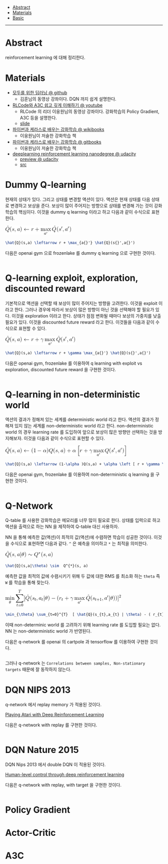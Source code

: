 - [Abstract](#abstract)
- [Materials](#materials)
- [Basic](#basic)
 
----

# Abstract

reinforcement learning 에 대해 정리한다.

# Materials

* [모두를 위한 딥러닝 @ github](https://hunkim.github.io/ml/)
  * 김훈님의 동영상 강좌이다. DQN 까지 쉽게 설명한다.
* [RLCode와 A3C 쉽고 깊게 이해하기 @ youtube](https://www.youtube.com/watch?v=gINks-YCTBs)
  * RLCode 의 리더 이웅원님의 동영상 강좌이다. 강화학습의 Policy Gradient, A3C 등을 설명한다.
  * [slide](https://www.slideshare.net/WoongwonLee/rlcode-a3c)
* [파이썬과 케라스로 배우는 강화학습 @ wikibooks](http://wikibook.co.kr/reinforcement-learning/)
  * 이웅원님이 저술한 강화학습 책
* [파이썬과 케라스로 배우는 강화학습 @ gitbooks](https://dnddnjs.gitbooks.io/rl/)
  * 이웅원님이 저술한 강화학습 책
* [deeplearning reinforcement learning nanodegree @ udacity](https://www.udacity.com/course/deep-reinforcement-learning-nanodegree--nd893) 
  * [preview @ udacity](https://www.udacity.com/course/ud893-preview) 
  * [src](https://github.com/udacity/deep-reinforcement-learning)

# Dummy Q-learning

현재의 상태가 있다. 그리고 상태를 변경할 액션이 있다. 액션은 현재 상태를 다음 상태로 변경하고 보상을 준다. 보상이 많이 주어지는 방향으로 상태를 변경해 가는 것이 강화 학습의 핵심이다. 이것을 dummy q learning 이라고 하고 다음과 같이 수식으로 표현한다.

![](img/dummy_q_learning_eq.png)

```latex
\hat{Q}(s,a) \leftarrow r + \max_{a{}'} \hat{Q}(s{}',a{}') 
```

다음은 openai gym 으로 frozenlake 를 dummy q learning 으로 구현한 것이다.

```python

```

# Q-learning exploit, exploration, discounted reward

기본적으로 액션을 선택할 때 보상이 많이 주어지는 방향을 고려한다. 이것을 exploit 이라고 한다. 그러나 경우에 따라서 보상이 많은 방향이 아닌 것을 선택해야 할 필요가 있다. 이것을 exploration 이라고 한다. 상태가 점점 변화될 때마다 보상의 가중치를 낮출 필요가 있다. 이것을 discounted future reward 라고 한다. 이것들을 다음과 같이 수식으로 표현할 수 있다.

![](img/adv_q_learning_eq.png)

```latex
\hat{Q}(s,a) \leftarrow r + \gamma \max_{a{}'} \hat{Q}(s{}',a{}') 
```

다음은 openai gym, frozenlake 를 이용하여 q learning with exploit vs exploration, discounted future reward 을 구현한 것이다.

```python
```

# Q-learning in non-deterministic world

액션의 결과가 정해져 있는 세계를 deterministic world 라고 한다. 액션의 결과가 정해져 있지 않는 세계를 non-deterministic world 라고 한다. non-deterministic world 의 경우 learning rate 를 도입하여 앞으로 보상이 많은 방향만 선택하는 것을 방지해보자. 이것을 다음과 같이 수식으로 표현할 수 있다.

![](img/nondeterministic_q_learning_eq.png)

```latex
\hat{Q}(s,a) \leftarrow (1-\alpha )Q(s,a) + \alpha \left [ r + \gamma \max_{a{}'} Q(s{}',a{}')  \right ]
```

다음은 openai gym, frozenlake 를 이용하여 non-deterministic q learning 을 구현한 것이다.

```python
```

# Q-Network

Q-table 를 사용한 강화학습은 메모리를 너무 많이 필요로 한다. 상태를 입력으로 하고 액션을 출력으로 하는 NN 을 제작하여 Q-table 대신 사용하자. 

NN 을 통해 예측한 값(액션)이 최적의 값(액션)에 수렴하면 학습이 성공한 것이다. 이것을 수식으로 표현하면 다음과 같다. `^` 은 예측을 의미하고 `*` 는 최적을 의미한다.

![](img/q_network_eq_1.png)

```latex
\hat{Q}(s,a|\theta) \sim  Q^{*}(s, a)
```

예측한 값을 최적의 값에 수렴시키기 위해 두 값에 대한 RMS 를 최소화 하는 `theta` 즉 `W` 를 학습을 통해 찾는다.

![](img/q_network_eq_2.png)

```latex
\min_{\theta} \sum_{t=0}^{T}  [ \hat{Q}(s_{t},a_{t} | \theta) - ( r_{t} + \gamma \max_{a{'}} \hat{Q}(s_{t+1},a{'} | \theta) ) ]^{2}
```

이때 non-determinic world 를 고려하기 위해 learning rate 를 도입할 필요는 없다. NN 는 non-deterministic world 가 반영된다.

다음은 q-network 를 openai 의 cartpole 과 tensorflow 를 이용하여 구현한 것이다.

```python
```

그러나 q-network 는 `Correlations between samples, Non-stationary targets` 때문에 잘 동작하지 않는다.

# DQN NIPS 2013

q-network 에서 replay memory 가 적용된 것이다.

[Playing Atari with Deep Reinforcement Learning](https://arxiv.org/abs/1312.5602)

다음은 q-network with replay 를 구현한 것이다.

```py
```

# DQN Nature 2015

DQN Nips 2013 에서 double DQN 이 적용된 것이다.

[Human-level control through deep reinforcement
learning](https://storage.googleapis.com/deepmind-media/dqn/DQNNaturePaper.pdf)

다음은 q-network with replay, with target 을 구현한 것이다.

```python
```

# Policy Gradient

# Actor-Critic

# A3C